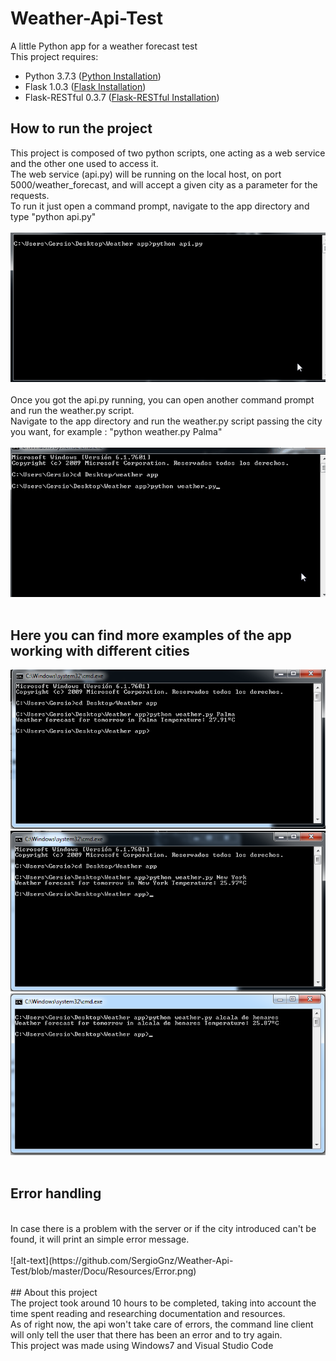 # Weather-Api-Test
A little Python app for a weather forecast test</br>
This project requires:
- Python 3.7.3 ([Python Installation](https://www.python.org/downloads/))
- Flask 1.0.3 ([Flask Installation](http://flask.pocoo.org/docs/1.0/installation/#install-flask))
- Flask-RESTful 0.3.7 ([Flask-RESTful Installation](https://flask-restful.readthedocs.io/en/0.3.5/installation.html))

## How to run the project</br>
This project is composed of two python scripts, one acting as a web service and the other one used to access it.</br>
The web service (api.py) will be running on the local host, on port 5000/weather_forecast, and will accept a given city as a parameter for the requests.</br>
To run it just open a command prompt, navigate to the app directory and type "python api.py"</br>
</br>
![alt-text](https://github.com/SergioGnz/Weather-Api-Test/blob/master/Docu/Resources/Gif%20Api.gif)</br>
</br>
Once you got the api.py running, you can open another command prompt and run the weather.py script.</br>
Navigate to the app directory and run the weather.py script passing the city you want, for example : "python weather.py Palma"</br>
</br>
![alt-text](https://github.com/SergioGnz/Weather-Api-Test/blob/master/Docu/Resources/Gif%20App.gif)</br>
</br>
## Here you can find more examples of the app working with different cities</br>
![alt-text](https://github.com/SergioGnz/Weather-Api-Test/blob/master/Docu/Resources/1%20word.png)</br>
![alt-text](https://github.com/SergioGnz/Weather-Api-Test/blob/master/Docu/Resources/2%20word.png)</br>
![alt-text](https://github.com/SergioGnz/Weather-Api-Test/blob/master/Docu/Resources/3%20word.png)</br>
</br>
## Error handling</br>
</br>
In case there is a problem with the server or if the city introduced can't be found, it will print an simple error message.</br>
</br>
![alt-text](https://github.com/SergioGnz/Weather-Api-Test/blob/master/Docu/Resources/Error.png)</br>
</br>
## About this project</br>
The project took around 10 hours to be completed, taking into account the time spent reading and researching documentation and resources.</br>
As of right now, the api won't take care of errors, the command line client will only tell the user that there has been an error and to  try again.</br>
This project was made using Windows7 and Visual Studio Code
